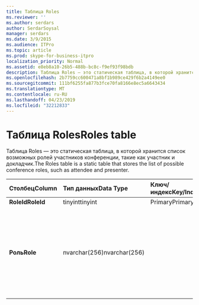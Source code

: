 ```yaml
---
title: Таблица Roles
ms.reviewer: ''
ms.author: serdars
author: SerdarSoysal
manager: serdars
ms.date: 3/9/2015
ms.audience: ITPro
ms.topic: article
ms.prod: skype-for-business-itpro
localization_priority: Normal
ms.assetid: e8eb8a10-26b5-488b-bc8c-f9ef93f98bdb
description: Таблица Roles — это статическая таблица, в которой хранится список возможных ролей участников конференции, такие как участник и докладчик.
ms.openlocfilehash: 2b7759cc600471a8bf1b989ce429f6b2a4149ee0
ms.sourcegitcommit: 111bf6255fa877b3fce70fa8166e8ec5a6643434
ms.translationtype: MT
ms.contentlocale: ru-RU
ms.lasthandoff: 04/23/2019
ms.locfileid: "32212833"
---
```

# <a name="roles-table"></a><span data-ttu-id="8f46f-103">Таблица Roles</span><span class="sxs-lookup"><span data-stu-id="8f46f-103">Roles table</span></span>
 
<span data-ttu-id="8f46f-104">Таблица Roles — это статическая таблица, в которой хранится список возможных ролей участников конференции, такие как участник и докладчик.</span><span class="sxs-lookup"><span data-stu-id="8f46f-104">The Roles table is a static table that stores the list of possible conference roles, such as attendee and presenter.</span></span>
  
|<span data-ttu-id="8f46f-105">**Столбец**</span><span class="sxs-lookup"><span data-stu-id="8f46f-105">**Column**</span></span>|<span data-ttu-id="8f46f-106">**Тип данных**</span><span class="sxs-lookup"><span data-stu-id="8f46f-106">**Data Type**</span></span>|<span data-ttu-id="8f46f-107">**Ключ/индекс**</span><span class="sxs-lookup"><span data-stu-id="8f46f-107">**Key/Index**</span></span>|<span data-ttu-id="8f46f-108">**Сведения**</span><span class="sxs-lookup"><span data-stu-id="8f46f-108">**Details**</span></span>|
|:-----|:-----|:-----|:-----|
|<span data-ttu-id="8f46f-109">**RoleId**</span><span class="sxs-lookup"><span data-stu-id="8f46f-109">**RoleId**</span></span> <br/> |<span data-ttu-id="8f46f-110">tinyint</span><span class="sxs-lookup"><span data-stu-id="8f46f-110">tinyint</span></span>  <br/> |<span data-ttu-id="8f46f-111">Primary</span><span class="sxs-lookup"><span data-stu-id="8f46f-111">Primary</span></span>  <br/> ||
|<span data-ttu-id="8f46f-112">**Роль**</span><span class="sxs-lookup"><span data-stu-id="8f46f-112">**Role**</span></span> <br/> |<span data-ttu-id="8f46f-113">nvarchar(256)</span><span class="sxs-lookup"><span data-stu-id="8f46f-113">nvarchar(256)</span></span>  <br/> || <span data-ttu-id="8f46f-114">Допускаются следующие значения:</span><span class="sxs-lookup"><span data-stu-id="8f46f-114">Allowed values:</span></span> <br/>  <span data-ttu-id="8f46f-115">0 — Неизвестный</span><span class="sxs-lookup"><span data-stu-id="8f46f-115">0 - Unknown</span></span> <br/>  <span data-ttu-id="8f46f-116">1 — выступающего</span><span class="sxs-lookup"><span data-stu-id="8f46f-116">1 - Presenter</span></span> <br/>  <span data-ttu-id="8f46f-117">2 — attendee</span><span class="sxs-lookup"><span data-stu-id="8f46f-117">2 - Attendee</span></span> <br/> |
   

